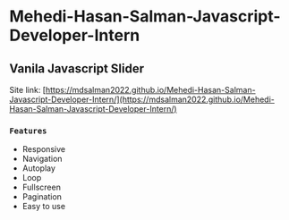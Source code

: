 # Mehedi-Hasan-Salman-Javascript-Developer-Intern

## Vanila Javascript Slider
Site link: [https://mdsalman2022.github.io/Mehedi-Hasan-Salman-Javascript-Developer-Intern/](https://mdsalman2022.github.io/Mehedi-Hasan-Salman-Javascript-Developer-Intern/)

### `Features`

- Responsive
- Navigation
- Autoplay
- Loop
- Fullscreen
- Pagination
- Easy to use 
